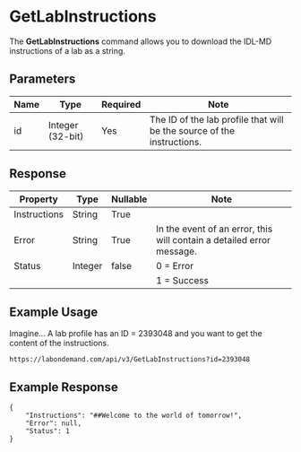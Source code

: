 # GetLabInstructions

The **GetLabInstructions** command allows you to download the IDL-MD instructions of a lab as a string. 

## Parameters
|Name|Type|Required|Note|
|--- |--- |--- |--- |
|id|Integer (32-bit)|Yes|The ID of the lab profile that will be the source of the instructions.|


## Response
|Property|Type|Nullable|Note|
|--- |--- |--- |--- |
|Instructions|String|True|
|Error|String|True|In the event of an error, this will contain a detailed error message.|
|Status|Integer|false|0 = Error
||||1 = Success|


## Example Usage
Imagine…  A lab profile has an ID = 2393048 and you want to get the content of the instructions.

```
https://labondemand.com/api/v3/GetLabInstructions?id=2393048
```

## Example Response
```linenums
{
    "Instructions": "##Welcome to the world of tomorrow!",
    "Error": null,
    "Status": 1
}
```
